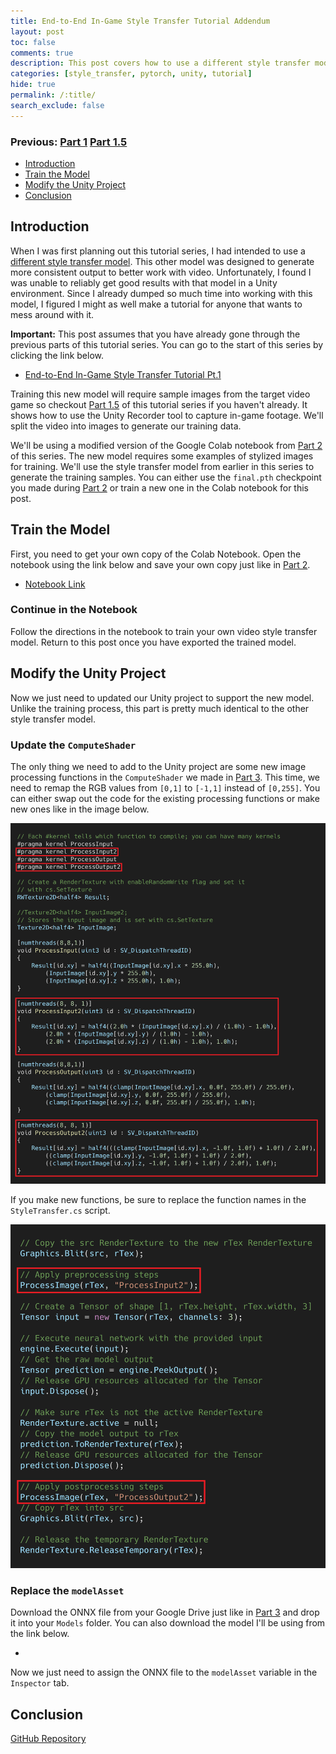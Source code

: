 ```yaml
---
title: End-to-End In-Game Style Transfer Tutorial Addendum
layout: post
toc: false
comments: true
description: This post covers how to use a different style transfer model that is specialized for video.
categories: [style_transfer, pytorch, unity, tutorial]
hide: true
permalink: /:title/
search_exclude: false
---
```


### Previous: [Part 1](https://christianjmills.com/End-To-End-In-Game-Style-Transfer-Tutorial-1/) [Part 1.5](https://christianjmills.com/End-To-End-In-Game-Style-Transfer-Tutorial-1-5/)

* [Introduction](#introduction)
* [Train the Model](#train-the-model)
* [Modify the Unity Project](#modify-the-unity-project)
* [Conclusion](#conclusion)

## Introduction

When I was first planning out this tutorial series, I had intended to use a [different style transfer model](https://github.com/OndrejTexler/Few-Shot-Patch-Based-Training). This other model was designed to generate more consistent output to better work with video. Unfortunately, I found I was unable to reliably get good results with that model in a Unity environment. Since I already dumped so much time into working with this model, I figured I might as well make a tutorial for anyone that wants to mess around with it.

**Important:** This post assumes that you have already gone through the previous parts of this tutorial series. You can go to the start of this series by clicking the link below.

* [End-to-End In-Game Style Transfer Tutorial Pt.1](https://christianjmills.com/End-To-End-In-Game-Style-Transfer-Tutorial-1/)

Training this new model will require sample images from the target video game so checkout [Part 1.5](https://christianjmills.com/End-To-End-In-Game-Style-Transfer-Tutorial-1-5/) of this tutorial series if you haven't already. It shows how to use the Unity Recorder tool to capture in-game footage. We'll split the video into images to generate our training data.

We'll be using a modified version of the Google Colab notebook from [Part 2](https://christianjmills.com/End-To-End-In-Game-Style-Transfer-Tutorial-2/) of this series. The new model requires some examples of stylized images for training. We'll use the style transfer model from earlier in this series to generate the training samples. You can either use the `final.pth` checkpoint you made during [Part 2](https://christianjmills.com/End-To-End-In-Game-Style-Transfer-Tutorial-2/) or train a new one in the Colab notebook for this post.



## Train the Model

First, you need to get your own copy of the Colab Notebook. Open the notebook using the link below and save your own copy just like in [Part 2](https://christianjmills.com/End-To-End-In-Game-Style-Transfer-Tutorial-2/#open-google-colab-notebook).

* [Notebook Link](https://colab.research.google.com/drive/1511cxTph5bdfL9KLjn9AbQa0YI9IoPr5?usp=sharing)

### Continue in the Notebook

Follow the directions in the notebook to train your own video style transfer model. Return to this post once you have exported the trained model.



## Modify the Unity Project

Now we just need to updated our Unity project to support the new model. Unlike the training process, this part is pretty much identical to the other style transfer model.

### Update the `ComputeShader`

The only thing we need to add to the Unity project are some new image processing functions in the `ComputeShader` we made in [Part 3](https://christianjmills.com/End-To-End-In-Game-Style-Transfer-Tutorial-3/#create-compute-shader). This time, we need to remap the RGB values from `[0,1]` to `[-1,1]` instead of `[0,255]`. You can either swap out the code for the existing processing functions or make new ones like in the image below.

![unity-updated-compute-shader](..\images\end-to-end-in-game-style-transfer-tutorial\unity-updated-compute-shader.png)

If you make new functions, be sure to replace the function names in the `StyleTransfer.cs` script.

![unity-update-styleTransfer-script](..\images\end-to-end-in-game-style-transfer-tutorial\unity-update-styleTransfer-script.png)



### Replace the `modelAsset`

Download the ONNX file from your Google Drive just like in [Part 3](https://christianjmills.com/End-To-End-In-Game-Style-Transfer-Tutorial-3/#download-onnx-files) and drop it into your `Models` folder. You can also download the model I'll be using from the link below.

* 

Now we just need to assign the ONNX file to the `modelAsset` variable in the `Inspector` tab.

 

## Conclusion







[GitHub Repository](https://github.com/cj-mills/End-to-End-In-Game-Style-Transfer-Tutorial)